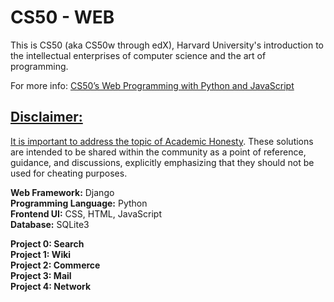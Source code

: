 <h1> CS50 - WEB </h1>

<p>This is CS50 (aka CS50w through edX), Harvard University's introduction to the intellectual enterprises of computer science and the art of programming.</p>

<p>For more info: <a href="https://cs50.harvard.edu/web/2020/" rel="nofollow"> CS50’s Web Programming with Python and JavaScript</p>

## Disclaimer:

It is important to address the topic of [Academic Honesty](https://cs50.harvard.edu/x/2023/honesty/). These solutions are intended to be shared within the community as a point of reference, guidance, and discussions, explicitly emphasizing that they should not be used for cheating purposes.

**Web Framework:** Django  
**Programming Language:** Python  
**Frontend UI:** CSS, HTML, JavaScript  
**Database:** SQLite3  

**Project 0: Search**  
**Project 1: Wiki**  
**Project 2: Commerce**  
**Project 3: Mail**  
**Project 4: Network**

 

